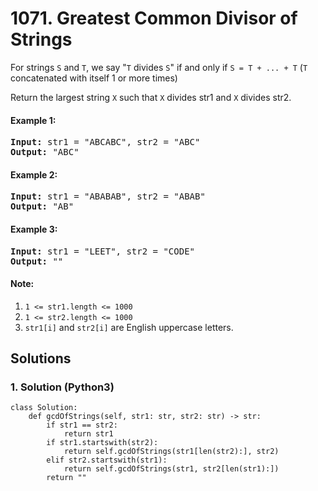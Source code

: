 # 1071. Greatest Common Divisor of Strings
For strings <code>S</code> and <code>T</code>, we say "<code>T</code> divides <code>S</code>" if and only if <code>S = T + ... + T</code>  (<code>T</code> concatenated with itself 1 or more times)

Return the largest string <code>X</code> such that <code>X</code> divides str1 and <code>X</code> divides str2.

#### Example 1:
<pre>
<strong>Input:</strong> str1 = "ABCABC", str2 = "ABC"
<strong>Output:</strong> "ABC"
</pre>

#### Example 2:
<pre>
<strong>Input:</strong> str1 = "ABABAB", str2 = "ABAB"
<strong>Output:</strong> "AB"
</pre>

#### Example 3:
<pre>
<strong>Input:</strong> str1 = "LEET", str2 = "CODE"
<strong>Output:</strong> ""
</pre>

#### Note:
1. <code>1 <= str1.length <= 1000</code>
2. <code>1 <= str2.length <= 1000</code>
3. <code>str1[i]</code> and <code>str2[i]</code> are English uppercase letters.

## Solutions

### 1. Solution (Python3)
```Python3
class Solution:
    def gcdOfStrings(self, str1: str, str2: str) -> str:
        if str1 == str2:
            return str1
        if str1.startswith(str2):
            return self.gcdOfStrings(str1[len(str2):], str2)
        elif str2.startswith(str1):
            return self.gcdOfStrings(str1, str2[len(str1):])
        return ""
```
